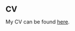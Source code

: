 <br>
 
 <h2 id="cv" style="margin: 2px 0px 0px;">CV</h2>

My CV can be found [here](assets/files/yiwen_cv.pdf).

 
 
